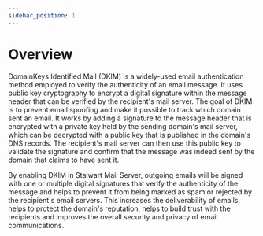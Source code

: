 ```yaml
---
sidebar_position: 1
---
```


# Overview

DomainKeys Identified Mail (DKIM) is a widely-used email authentication method employed to verify the authenticity of an email message. It uses public key cryptography to encrypt a digital signature within the message header that can be verified by the recipient's mail server. The goal of DKIM is to prevent email spoofing and make it possible to track which domain sent an email. It works by adding a signature to the message header that is encrypted with a private key held by the sending domain's mail server, which can be decrypted with a public key that is published in the domain's DNS records. The recipient's mail server can then use this public key to validate the signature and confirm that the message was indeed sent by the domain that claims to have sent it.

By enabling DKIM in Stalwart Mail Server, outgoing emails will be signed with one or multiple digital signatures that verify the authenticity of the message and helps to prevent it from being marked as spam or rejected by the recipient's email servers. This increases the deliverability of emails, helps to protect the domain's reputation, helps to build trust with the recipients and improves the overall security and privacy of email communications.

